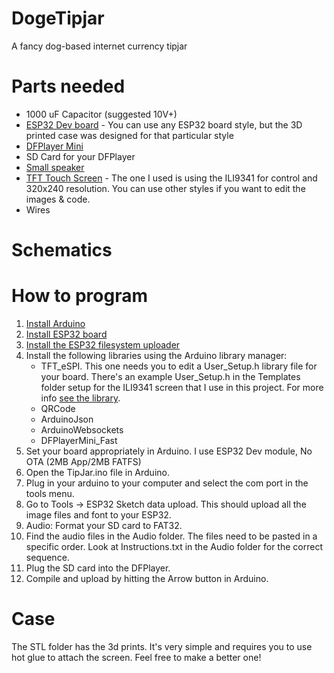 # DogeTipjar
A fancy dog-based internet currency tipjar

# Parts needed

* 1000 uF Capacitor (suggested 10V+)
* [ESP32 Dev board](https://www.aliexpress.com/item/32866131814.html) - You can use any ESP32 board style, but the 3D printed case was designed for that particular style
* [DFPlayer Mini](https://www.aliexpress.com/item/32657798948.html)
* SD Card for your DFPlayer
* [Small speaker](https://www.aliexpress.com/item/32901680862.html)
* [TFT Touch Screen](https://www.aliexpress.com/item/32960934541.html) - The one I used is using the ILI9341 for control and 320x240 resolution. You can use other styles if you want to edit the images & code.
* Wires

# Schematics


# How to program

1. [Install Arduino](https://www.arduino.cc/)
2. [Install ESP32 board](https://github.com/espressif/arduino-esp32)
3. [Install the ESP32 filesystem uploader](https://randomnerdtutorials.com/install-esp32-filesystem-uploader-arduino-ide/)
4. Install the following libraries using the Arduino library manager:
	* TFT_eSPI. This one needs you to edit a User_Setup.h library file for your board. There's an example User_Setup.h in the Templates folder setup for the ILI9341 screen that I use in this project. For more info [see the library](https://github.com/Bodmer/TFT_eSPI). 
	* QRCode
	* ArduinoJson
	* ArduinoWebsockets
	* DFPlayerMini_Fast
5. Set your board appropriately in Arduino. I use ESP32 Dev module, No OTA (2MB App/2MB FATFS)
6. Open the TipJar.ino file in Arduino.
7. Plug in your arduino to your computer and select the com port in the tools menu.
8. Go to Tools -> ESP32 Sketch data upload. This should upload all the image files and font to your ESP32.
9. Audio: Format your SD card to FAT32.
10. Find the audio files in the Audio folder. The files need to be pasted in a specific order. Look at Instructions.txt in the Audio folder for the correct sequence.
11. Plug the SD card into the DFPlayer.
12. Compile and upload by hitting the Arrow button in Arduino.


# Case

The STL folder has the 3d prints. It's very simple and requires you to use hot glue to attach the screen. Feel free to make a better one!

